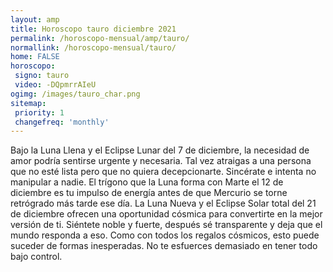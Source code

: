```yaml
---
layout: amp
title: Horoscopo tauro diciembre 2021 
permalink: /horoscopo-mensual/amp/tauro/
normallink: /horoscopo-mensual/tauro/
home: FALSE
horoscopo:
 signo: tauro
 video: -DQpmrrAIeU
ogimg: /images/tauro_char.png
sitemap:
 priority: 1
 changefreq: 'monthly'
---
```



Bajo la Luna Llena y el Eclipse Lunar del 7 de diciembre, la necesidad de amor podría sentirse urgente y necesaria. Tal vez atraigas a una persona que no esté lista pero que no quiera decepcionarte. Sincérate e intenta no manipular a nadie. El trígono que la Luna forma con Marte el 12 de diciembre es tu impulso de energía antes de que Mercurio se torne retrógrado más tarde ese día. La Luna Nueva y el Eclipse Solar total del 21 de diciembre ofrecen una oportunidad cósmica para convertirte en la mejor versión de ti. Siéntete noble y fuerte, después sé transparente y deja que el mundo responda a eso. Como con todos los regalos cósmicos, esto puede suceder de formas inesperadas. No te esfuerces demasiado en tener todo bajo control. 